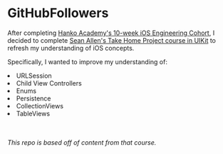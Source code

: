 # GitHubFollowers

After completing <a href="https://academy.hanko.tech/">Hanko Academy's 10-week iOS Engineering Cohort</a>, I decided to complete <a href="https://seanallen.teachable.com/courses">Sean Allen's Take Home Project course in UIKit</a> to refresh my understanding of iOS concepts.

Specifically, I wanted to improve my understanding of:
<li>URLSession</li>
<li>Child View Controllers</li>
<li>Enums</li>
<li>Persistence</li>
<li>CollectionViews</li>
<li>TableViews</li>

<br><br>
  <i>This repo is based off of content from that course.</i>
